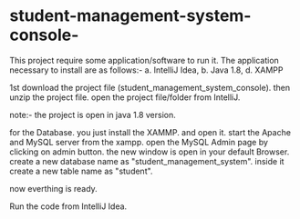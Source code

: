 # student-management-system-console-
This project require some application/software to run it.
The application necessary to install are as follows:-
a. IntelliJ Idea, 
b. Java 1.8, 
d. XAMPP

1st download the project file (student_management_system_console).
then unzip the project file.
open the project file/folder from IntelliJ.

note:- the project is open in java 1.8 version.

for the Database. you just install the XAMMP. and open it.
start the Apache and MySQL server from the xampp.
open the MySQL Admin page by clicking on admin button.
the new window is open in your default Browser.
create a new database name as "student_management_system".
inside it create a new table name as "student".

now everthing is ready.

Run the code from IntelliJ Idea.
